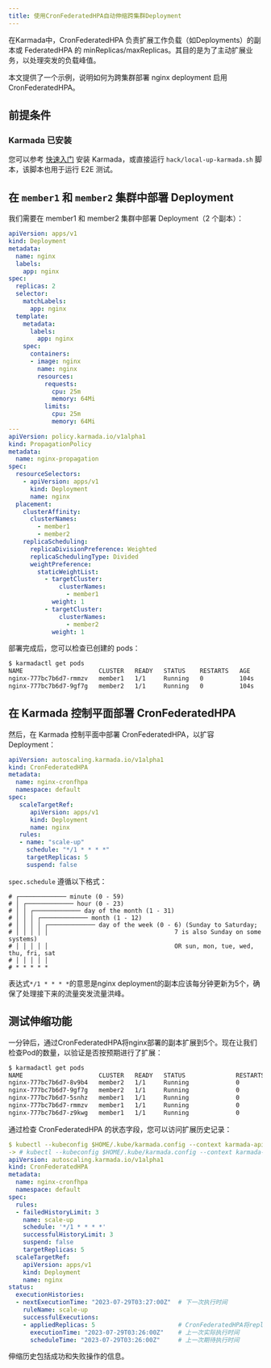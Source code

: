 ```yaml
---
title: 使用CronFederatedHPA自动伸缩跨集群Deployment
---
```


在Karmada中，CronFederatedHPA 负责扩展工作负载（如Deployments）的副本或 FederatedHPA 的 minReplicas/maxReplicas。其目的是为了主动扩展业务，以处理突发的负载峰值。

本文提供了一个示例，说明如何为跨集群部署 nginx deployment 启用CronFederatedHPA。

## 前提条件

### Karmada 已安装

您可以参考 [快速入门](https://github.com/karmada-io/karmada#quick-start) 安装 Karmada，或直接运行 `hack/local-up-karmada.sh` 脚本，该脚本也用于运行 E2E 测试。

## 在 `member1` 和 `member2` 集群中部署 Deployment

我们需要在 member1 和 member2 集群中部署 Deployment（2 个副本）：
```yaml
apiVersion: apps/v1
kind: Deployment
metadata:
  name: nginx
  labels:
    app: nginx
spec:
  replicas: 2
  selector:
    matchLabels:
      app: nginx
  template:
    metadata:
      labels:
        app: nginx
    spec:
      containers:
      - image: nginx
        name: nginx
        resources:
          requests:
            cpu: 25m
            memory: 64Mi
          limits:
            cpu: 25m
            memory: 64Mi
---
apiVersion: policy.karmada.io/v1alpha1
kind: PropagationPolicy
metadata:
  name: nginx-propagation
spec:
  resourceSelectors:
    - apiVersion: apps/v1
      kind: Deployment
      name: nginx
  placement:
    clusterAffinity:
      clusterNames:
        - member1
        - member2
    replicaScheduling:
      replicaDivisionPreference: Weighted
      replicaSchedulingType: Divided
      weightPreference:
        staticWeightList:
          - targetCluster:
              clusterNames:
                - member1
            weight: 1
          - targetCluster:
              clusterNames:
                - member2
            weight: 1
```

部署完成后，您可以检查已创建的 pods：
```sh
$ karmadactl get pods
NAME                     CLUSTER   READY   STATUS    RESTARTS   AGE
nginx-777bc7b6d7-rmmzv   member1   1/1     Running   0          104s
nginx-777bc7b6d7-9gf7g   member2   1/1     Running   0          104s
```

## 在 Karmada 控制平面部署 CronFederatedHPA

然后，在 Karmada 控制平面中部署 CronFederatedHPA，以扩容 Deployment：
```yaml
apiVersion: autoscaling.karmada.io/v1alpha1
kind: CronFederatedHPA
metadata:
  name: nginx-cronfhpa
  namespace: default
spec:
   scaleTargetRef:
      apiVersion: apps/v1
      kind: Deployment
      name: nginx
   rules:
   - name: "scale-up"
     schedule: "*/1 * * * *"
     targetReplicas: 5
     suspend: false
```

`spec.schedule` 遵循以下格式：
```
# ┌───────────── minute (0 - 59)
# │ ┌───────────── hour (0 - 23)
# │ │ ┌───────────── day of the month (1 - 31)
# │ │ │ ┌───────────── month (1 - 12)
# │ │ │ │ ┌───────────── day of the week (0 - 6) (Sunday to Saturday;
# │ │ │ │ │                                   7 is also Sunday on some systems)
# │ │ │ │ │                                   OR sun, mon, tue, wed, thu, fri, sat
# │ │ │ │ │
# * * * * *
```
表达式`*/1 * * * *`的意思是nginx deployment的副本应该每分钟更新为5个，确保了处理接下来的流量突发流量洪峰。

## 测试伸缩功能

一分钟后，通过CronFederatedHPA将nginx部署的副本扩展到5个。现在让我们检查Pod的数量，以验证是否按预期进行了扩展：
```sh
$ karmadactl get pods
NAME                     CLUSTER   READY   STATUS              RESTARTS   AGE
nginx-777bc7b6d7-8v9b4   member2   1/1     Running             0          18s
nginx-777bc7b6d7-9gf7g   member2   1/1     Running             0          8m2s
nginx-777bc7b6d7-5snhz   member1   1/1     Running             0          18s
nginx-777bc7b6d7-rmmzv   member1   1/1     Running             0          8m2s
nginx-777bc7b6d7-z9kwg   member1   1/1     Running             0          18s
```

通过检查 CronFederatedHPA 的状态字段，您可以访问扩展历史记录：
```yaml
$ kubectl --kubeconfig $HOME/.kube/karmada.config --context karmada-apiserver get cronfhpa -oyaml
-> # kubectl --kubeconfig $HOME/.kube/karmada.config --context karmada-apiserver get cronfhpa/nginx-cronfhpa -oyaml
apiVersion: autoscaling.karmada.io/v1alpha1
kind: CronFederatedHPA
metadata:
  name: nginx-cronfhpa
  namespace: default
spec:
  rules:
  - failedHistoryLimit: 3
    name: scale-up
    schedule: '*/1 * * * *'
    successfulHistoryLimit: 3
    suspend: false
    targetReplicas: 5
  scaleTargetRef:
    apiVersion: apps/v1
    kind: Deployment
    name: nginx
status:
  executionHistories:
  - nextExecutionTime: "2023-07-29T03:27:00Z"  # 下一次执行时间
    ruleName: scale-up
    successfulExecutions:
    - appliedReplicas: 5                       # CronFederatedHPA将replicas更新为5
      executionTime: "2023-07-29T03:26:00Z"    # 上一次实际执行时间
      scheduleTime: "2023-07-29T03:26:00Z"     # 上一次期待执行时间
```
伸缩历史包括成功和失败操作的信息。
